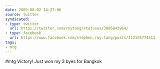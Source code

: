 ```yaml
---
date: 2009-08-02 14:27:06
source: twitter
syndicated:
- type: twitter
  url: https://twitter.com/roytang/statuses/3086843964/
- type: facebook
  url: https://www.facebook.com/stephen.roy.tang/posts/112155774511
tags:
- mtg
---
```


#mtg Victory! Just won my 3 byes for Bangkok